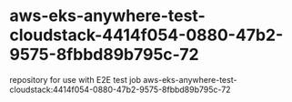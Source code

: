# aws-eks-anywhere-test-cloudstack-4414f054-0880-47b2-9575-8fbbd89b795c-72
repository for use with E2E test job aws-eks-anywhere-test-cloudstack:4414f054-0880-47b2-9575-8fbbd89b795c-72
